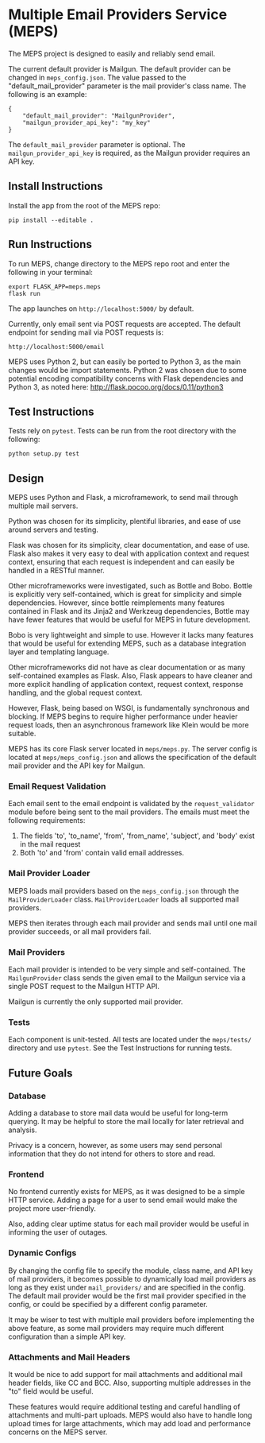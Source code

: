 # Multiple Email Providers Service (MEPS)

The MEPS project is designed to easily and reliably send email.

The current default provider is Mailgun. The default provider can be changed in
`meps_config.json`. The value passed to the "default_mail_provider" parameter is
the mail provider's class name. The following is an example:


```
{
    "default_mail_provider": "MailgunProvider",
    "mailgun_provider_api_key": "my_key"
}

```

The `default_mail_provider` parameter is optional. The
`mailgun_provider_api_key` is required, as the Mailgun provider requires an API
key.

## Install Instructions

Install the app from the root of the MEPS repo:

`pip install --editable .`

## Run Instructions

To run MEPS, change directory to the MEPS repo root and enter the following in
your terminal:

```
export FLASK_APP=meps.meps
flask run
```

The app launches on `http://localhost:5000/` by default.

Currently, only email sent via POST requests are accepted. The default endpoint
for sending mail via POST requests is:

```
http://localhost:5000/email
```

MEPS uses Python 2, but can easily be ported to Python 3, as the main changes
would be import statements. Python 2 was chosen due to some potential encoding
compatibility concerns with Flask dependencies and Python 3, as noted here:
http://flask.pocoo.org/docs/0.11/python3

## Test Instructions

Tests rely on `pytest`. Tests can be run from the root directory with the
following:

```
python setup.py test
```

## Design

MEPS uses Python and Flask, a microframework, to send mail through multiple
mail servers.

Python was chosen for its simplicity, plentiful libraries, and ease of use
around servers and testing.

Flask was chosen for its simplicity, clear documentation, and ease of use. Flask
also makes it very easy to deal with application context and request context,
ensuring that each request is independent and can easily be handled in a RESTful
manner.

Other microframeworks were investigated, such as Bottle and Bobo. Bottle is
explicitly very self-contained, which is great for simplicity and simple
dependencies. However, since bottle reimplements many features contained in
Flask and its Jinja2 and Werkzeug dependencies, Bottle may have fewer features
that would be useful for MEPS in future development.

Bobo is very lightweight and simple to use. However it lacks many features that
would be useful for extending MEPS, such as a database integration layer and
templating language.

Other microframeworks did not have as clear documentation or as many
self-contained examples as Flask. Also, Flask appears to have cleaner and more
explicit handling of application context, request context, response handling,
and the global request context.

However, Flask, being based on WSGI, is fundamentally synchronous and blocking.
If MEPS begins to require higher performance under heavier request loads, then
an asynchronous framework like Klein would be more suitable.

MEPS has its core Flask server located in `meps/meps.py`. The server config is
located at `meps/meps_config.json` and allows the specification of the default
mail provider and the API key for Mailgun.

### Email Request Validation

Each email sent to the email endpoint is validated by the `request_validator`
module before being sent to the mail providers. The emails must meet the
following requirements:

1) The fields 'to', 'to_name', 'from', 'from_name', 'subject', and
   'body' exist in the mail request
2) Both 'to' and 'from' contain valid email addresses.

### Mail Provider Loader

MEPS loads mail providers based on the `meps_config.json` through the
`MailProviderLoader` class. `MailProviderLoader` loads all supported mail
providers.

MEPS then iterates through each mail provider and sends mail until one mail
provider succeeds, or all mail providers fail.

### Mail Providers

Each mail provider is intended to be very simple and self-contained. The
`MailgunProvider` class sends the given email to the Mailgun service via a
single POST request to the Mailgun HTTP API.

Mailgun is currently the only supported mail provider.

### Tests

Each component is unit-tested. All tests are located under the `meps/tests/`
directory and use `pytest`. See the Test Instructions for running tests.

## Future Goals

### Database

Adding a database to store mail data would be useful for long-term querying. It
may be helpful to store the mail locally for later retrieval and analysis.

Privacy is a concern, however, as some users may send personal information that
they do not intend for others to store and read.

### Frontend

No frontend currently exists for MEPS, as it was designed to be a simple HTTP
service. Adding a page for a user to send email would make the project more
user-friendly.

Also, adding clear uptime status for each mail provider would be useful in
informing the user of outages.

### Dynamic Configs

By changing the config file to specify the module, class name, and API key of
mail providers, it becomes possible to dynamically load mail providers as long
as they exist under `mail_providers/` and are specified in the config. The
default mail provider would be the first mail provider specified in the config,
or could be specified by a different config parameter.

It may be wiser to test with multiple mail providers before implementing the
above feature, as some mail providers may require much different configuration
than a simple API key.

### Attachments and Mail Headers

It would be nice to add support for mail attachments and additional mail header
fields, like CC and BCC. Also, supporting multiple addresses in the "to" field
would be useful.

These features would require additional testing and careful handling of
attachments and multi-part uploads. MEPS would also have to handle long upload
times for large attachments, which may add load and performance concerns on the
MEPS server.
